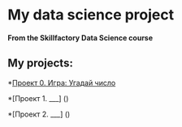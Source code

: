 # My data science project
#### From the Skillfactory Data Science course

## My projects:
*[Проект 0. Игра: Угадай число](https://github.com/MawickMosk/data_science/blob/main/project_01/game_v2.py)

*[Проект 1. ___] ()

*[Проект 2. ___] ()

